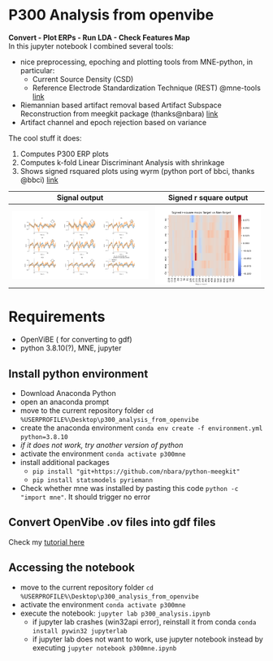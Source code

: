 # P300 Analysis from openvibe
**Convert - Plot ERPs - Run LDA - Check Features Map**\
In this jupyter notebook I combined several tools:
- nice preprocessing, epoching and plotting tools from MNE-python, in particular:
  - Current Source Density (CSD)
  - Reference Electrode Standardization Technique (REST) @mne-tools [link](https://github.com/mne-tools/mne-python)
- Riemannian based artifact removal based Artifact Subspace Reconstruction from meegkit package (thanks@nbara) [link](https://github.com/nbara/python-meegkit) 
- Artifact channel and epoch rejection based on variance

The cool stuff it does:
1. Computes P300 ERP plots
2. Computes k-fold Linear Discriminant Analysis with shrinkage
3. Shows signed rsquared plots using wyrm (python port of bbci, thanks @bbci) [link](https://github.com/bbci/wyrm) 



| Signal output                                                | Signed r square output                                       |
| ------------------------------------------------------------ | ------------------------------------------------------------ |
| <img src="./img/8ch_output.png" alt="Analysis_P300" style="zoom:50%;" /> | <img src="./img/signed_rsquare.png" alt="Analysis_P300" style="zoom:60%;" /> |



# Requirements

- OpenViBE ( for converting to gdf)
- python 3.8.10(?), MNE, jupyter

## Install python environment

- Download Anaconda Python
- open an anaconda prompt
- move to the current repository folder `cd %USERPROFILE%\Desktop\p300_analysis_from_openvibe`
- create the anaconda environment `conda env create -f environment.yml python=3.8.10`
- *if it does not work, try another version of python*
- activate the environment `conda activate p300mne`
- install additional packages 
  - `pip install "git+https://github.com/nbara/python-meegkit"`
  - `pip install statsmodels pyriemann`
- Check whether mne was installed by pasting this code `python -c "import mne"`. It should trigger no error



## Convert OpenVibe .ov files into gdf files

Check my [tutorial here](https://github.com/lokinou/openvibe_to_gdf_tutorial)

## Accessing the notebook

- move to the current repository folder `cd %USERPROFILE%\Desktop\p300_analysis_from_openvibe`
- activate the environment `conda activate p300mne`
- execute the notebook: `jupyter lab p300_analysis.ipynb`
  - if jupyter lab crashes (win32api error), reinstall it from conda `conda install pywin32 jupyterlab`
  - if jupyter lab does not want to work, use jupyter notebook instead by executing `jupyter notebook p300mne.ipynb`

